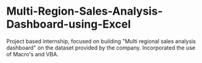 # Multi-Region-Sales-Analysis-Dashboard-using-Excel
Project based internship, focused on building "Multi regional sales analysis dashboard" on the dataset provided by the company. 
Incorporated the use of Macro's and VBA.
